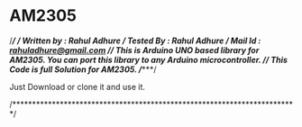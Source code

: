   # AM2305

  /************************************************************************/
  /* Written by : Rahul Adhure
  /* Tested By  : Rahul Adhure
  /* Mail Id    : rahuladhure@gmail.com
  /************************************************************************/
  This is Arduino UNO based library for AM2305.
  You can port this library to any Arduino microcontroller.
  /************************************************************************/
  This Code is full Solution for AM2305.
  /************************************************************************/

  Just Download or clone it and use it.

  /************************************************************************/
